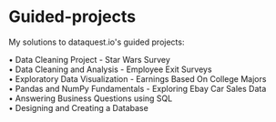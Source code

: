 # Guided-projects
My solutions to dataquest.io's guided projects:

•	Data Cleaning Project - Star Wars Survey  
•	Data Cleaning and Analysis - Employee Exit Surveys  
•	Exploratory Data Visualization - Earnings Based On College Majors  
•	Pandas and NumPy Fundamentals - Exploring Ebay Car Sales Data  
• Answering Business Questions using SQL  
• Designing and Creating a Database
